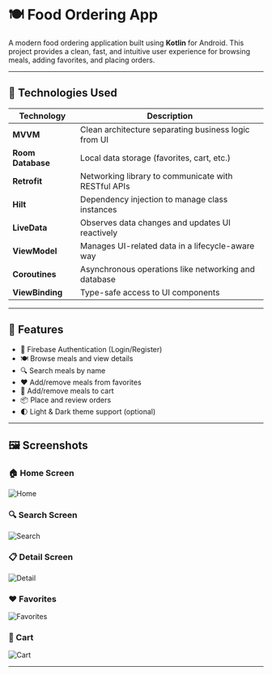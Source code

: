 # 🍽️ Food Ordering App

A modern food ordering application built using **Kotlin** for Android. This project provides a clean, fast, and intuitive user experience for browsing meals, adding favorites, and placing orders.

---

## 🚀 Technologies Used

| Technology       | Description                                                                 |
|------------------|-----------------------------------------------------------------------------|
| **MVVM**         | Clean architecture separating business logic from UI                        |
| **Room Database**| Local data storage (favorites, cart, etc.)                                  |
| **Retrofit**     | Networking library to communicate with RESTful APIs                         |
| **Hilt**         | Dependency injection to manage class instances                              |
| **LiveData**     | Observes data changes and updates UI reactively                             |
| **ViewModel**    | Manages UI-related data in a lifecycle-aware way                            |
| **Coroutines**   | Asynchronous operations like networking and database                        |
| **ViewBinding**  | Type-safe access to UI components                                            |

---

## 📱 Features

- 🔐 Firebase Authentication (Login/Register)
- 🍽️ Browse meals and view details
- 🔍 Search meals by name
- ❤️ Add/remove meals from favorites
- 🛒 Add/remove meals to cart
- 📦 Place and review orders
- 🌓 Light & Dark theme support (optional)

---

## 🖼️ Screenshots

### 🏠 Home Screen
![Home](app/com.example.bitirmeprojesi/screenshots/Anasayfa.png)

### 🔍 Search Screen
![Search](app/com.example.bitirmeprojesi/screenshots/Arama.png)

### 📋 Detail Screen
![Detail](app/com.example.bitirmeprojesi/screenshots/Detay.png)

### ❤️ Favorites
![Favorites](app/com.example.bitirmeprojesi/screenshots/Favoriler.png)

### 🛒 Cart
![Cart](app/com.example.bitirmeprojesi/screenshots/Sepet.png)

---
